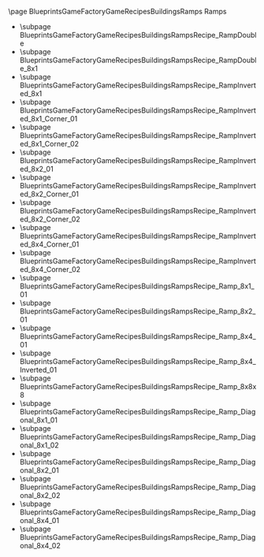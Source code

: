 \page BlueprintsGameFactoryGameRecipesBuildingsRamps Ramps
- \subpage BlueprintsGameFactoryGameRecipesBuildingsRampsRecipe_RampDouble
- \subpage BlueprintsGameFactoryGameRecipesBuildingsRampsRecipe_RampDouble_8x1
- \subpage BlueprintsGameFactoryGameRecipesBuildingsRampsRecipe_RampInverted_8x1
- \subpage BlueprintsGameFactoryGameRecipesBuildingsRampsRecipe_RampInverted_8x1_Corner_01
- \subpage BlueprintsGameFactoryGameRecipesBuildingsRampsRecipe_RampInverted_8x1_Corner_02
- \subpage BlueprintsGameFactoryGameRecipesBuildingsRampsRecipe_RampInverted_8x2_01
- \subpage BlueprintsGameFactoryGameRecipesBuildingsRampsRecipe_RampInverted_8x2_Corner_01
- \subpage BlueprintsGameFactoryGameRecipesBuildingsRampsRecipe_RampInverted_8x2_Corner_02
- \subpage BlueprintsGameFactoryGameRecipesBuildingsRampsRecipe_RampInverted_8x4_Corner_01
- \subpage BlueprintsGameFactoryGameRecipesBuildingsRampsRecipe_RampInverted_8x4_Corner_02
- \subpage BlueprintsGameFactoryGameRecipesBuildingsRampsRecipe_Ramp_8x1_01
- \subpage BlueprintsGameFactoryGameRecipesBuildingsRampsRecipe_Ramp_8x2_01
- \subpage BlueprintsGameFactoryGameRecipesBuildingsRampsRecipe_Ramp_8x4_01
- \subpage BlueprintsGameFactoryGameRecipesBuildingsRampsRecipe_Ramp_8x4_Inverted_01
- \subpage BlueprintsGameFactoryGameRecipesBuildingsRampsRecipe_Ramp_8x8x8
- \subpage BlueprintsGameFactoryGameRecipesBuildingsRampsRecipe_Ramp_Diagonal_8x1_01
- \subpage BlueprintsGameFactoryGameRecipesBuildingsRampsRecipe_Ramp_Diagonal_8x1_02
- \subpage BlueprintsGameFactoryGameRecipesBuildingsRampsRecipe_Ramp_Diagonal_8x2_01
- \subpage BlueprintsGameFactoryGameRecipesBuildingsRampsRecipe_Ramp_Diagonal_8x2_02
- \subpage BlueprintsGameFactoryGameRecipesBuildingsRampsRecipe_Ramp_Diagonal_8x4_01
- \subpage BlueprintsGameFactoryGameRecipesBuildingsRampsRecipe_Ramp_Diagonal_8x4_02
